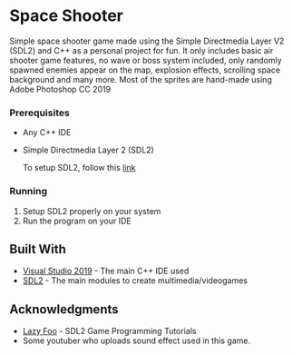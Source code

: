 # Space Shooter

Simple space shooter game made using the Simple Directmedia Layer V2 (SDL2) and C++ as a personal project for fun. It only includes basic air shooter game features, no wave or boss system included, only randomly spawned enemies appear on the map, explosion effects, scrolling space background and many more. Most of the sprites are hand-made using Adobe Photoshop CC 2019

### Prerequisites

* Any C++ IDE
* Simple Directmedia Layer 2 (SDL2)

   To setup SDL2, follow this [link](http://lazyfoo.net/tutorials/SDL/01_hello_SDL/index.php)

### Running

1. Setup SDL2 properly on your system
2. Run the program on your IDE

## Built With

* [Visual Studio 2019](https://visualstudio.microsoft.com/) - The main C++ IDE used
* [SDL2](https://libsdl.org/) - The main modules to create multimedia/videogames

## Acknowledgments

* [Lazy Foo](http://lazyfoo.net/tutorials/SDL/01_hello_SDL/index.php) - SDL2 Game Programming Tutorials
* Some youtuber who uploads sound effect used in this game.
